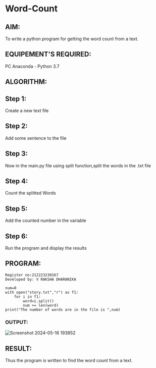 # Word-Count
## AIM:
To write a python program for getting the word count from a text.
## EQUIPEMENT'S REQUIRED: 
PC
Anaconda - Python 3.7
## ALGORITHM: 
## Step 1:
Create a new text file

## Step 2:
Add some sentence to the file

## Step 3:
Now in the main.py file using split function,split the words in the .txt file

## Step 4:
Count the splitted Words

## Step 5:
Add the counted number in the variable

## Step 6:
Run the program and display the results



## PROGRAM:

```
Register no:212223230167
Developed by: V RAKSHA DHARANIKA
```
```
num=0
with open("story.txt","r") as f1:
    for i in f1:
        word=i.split()
        num += len(word)
print("The number of words are in the file is ",num)
```

### OUTPUT:
![Screenshot 2024-05-16 193852](https://github.com/23000966/Word-Count/assets/153983364/3eddd892-bf88-417b-8afc-9e34ce768c1a)



## RESULT:
Thus the program is written to find the word count from a text.
